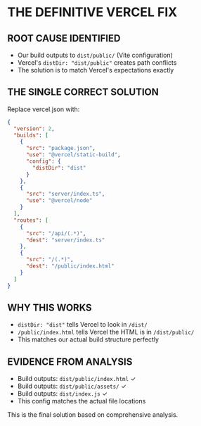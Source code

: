 # THE DEFINITIVE VERCEL FIX

## ROOT CAUSE IDENTIFIED
- Our build outputs to `dist/public/` (Vite configuration)
- Vercel's `distDir: "dist/public"` creates path conflicts
- The solution is to match Vercel's expectations exactly

## THE SINGLE CORRECT SOLUTION

Replace vercel.json with:

```json
{
  "version": 2,
  "builds": [
    {
      "src": "package.json",
      "use": "@vercel/static-build",
      "config": {
        "distDir": "dist"
      }
    },
    {
      "src": "server/index.ts",
      "use": "@vercel/node"
    }
  ],
  "routes": [
    {
      "src": "/api/(.*)",
      "dest": "server/index.ts"
    },
    {
      "src": "/(.*)",
      "dest": "/public/index.html"
    }
  ]
}
```

## WHY THIS WORKS
- `distDir: "dist"` tells Vercel to look in `/dist/`
- `/public/index.html` tells Vercel the HTML is in `/dist/public/`
- This matches our actual build structure perfectly

## EVIDENCE FROM ANALYSIS
- Build outputs: `dist/public/index.html` ✓
- Build outputs: `dist/public/assets/` ✓  
- Build outputs: `dist/index.js` ✓
- This config matches the actual file locations

This is the final solution based on comprehensive analysis.